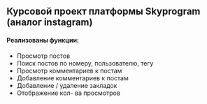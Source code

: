 ﻿## Курсовой проект платформы Skyprogram (аналог instagram)

#### Реализованы функции:

* Просмотр постов
* Поиск постов по номеру, пользователю, тегу
* Просмотр комментариев к постам
* Добавление комментариев к постам
* Добавление / удаление закладок
* Отображение кол- ва просмотров